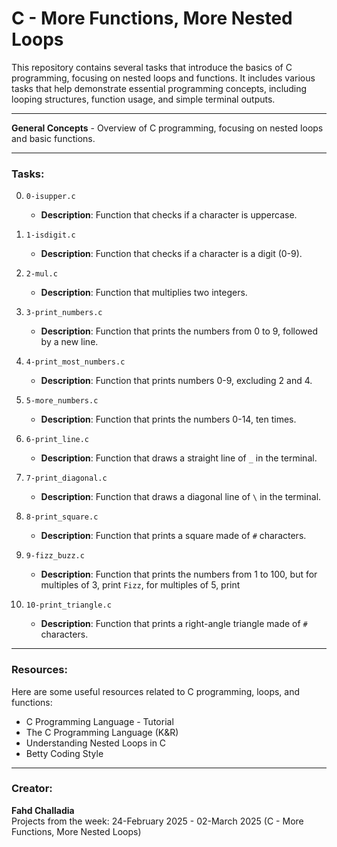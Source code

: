 # C - More Functions, More Nested Loops

This repository contains several tasks that introduce the basics of C programming, focusing on nested loops and functions. It includes various tasks that help demonstrate essential programming concepts, including looping structures, function usage, and simple terminal outputs.

---


**General Concepts** - Overview of C programming, focusing on nested loops and basic functions.


---

### Tasks:

0. `0-isupper.c`
    - **Description**: Function that checks if a character is uppercase.
    
1. `1-isdigit.c`
    - **Description**: Function that checks if a character is a digit (0-9).
    
2. `2-mul.c`
    - **Description**: Function that multiplies two integers.
    
3. `3-print_numbers.c`
    - **Description**: Function that prints the numbers from 0 to 9, followed by a new line.
    
4. `4-print_most_numbers.c`
    - **Description**: Function that prints numbers 0-9, excluding 2 and 4.
    
5. `5-more_numbers.c`
    - **Description**: Function that prints the numbers 0-14, ten times.
    
6. `6-print_line.c`
    - **Description**: Function that draws a straight line of `_` in the terminal.
    
7. `7-print_diagonal.c`
    - **Description**: Function that draws a diagonal line of `\` in the terminal.
    
8. `8-print_square.c`
    - **Description**: Function that prints a square made of `#` characters.
    
9. `9-fizz_buzz.c`
    - **Description**: Function that prints the numbers from 1 to 100, but for multiples of 3, print `Fizz`, for multiples of 5, print 
    
10. `10-print_triangle.c`
    - **Description**: Function that prints a right-angle triangle made of `#` characters.

---

### Resources:

Here are some useful resources related to C programming, loops, and functions:

- C Programming Language - Tutorial
- The C Programming Language (K&R)
- Understanding Nested Loops in C
- Betty Coding Style

---

### Creator:
**Fahd Challadia**  
Projects from the week: 24-February 2025 - 02-March 2025 (C - More Functions, More Nested Loops)
